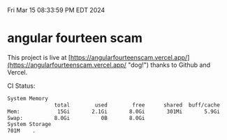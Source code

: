 Fri Mar 15 08:33:59 PM EDT 2024

# angular fourteen scam


This project is live at [https://angularfourteenscam.vercel.app/](https://angularfourteenscam.vercel.app/ "dog!") thanks to Github and Vercel.

CI Status: 

```bash
System Memory
               total        used        free      shared  buff/cache   available
Mem:            15Gi       2.1Gi       8.0Gi       301Mi       5.9Gi        13Gi
Swap:          8.0Gi          0B       8.0Gi
System Storage
701M	.

